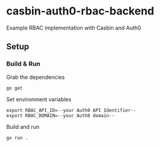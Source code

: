 # casbin-auth0-rbac-backend
Example RBAC implementation with Casbin and Auth0

## Setup

### Build & Run

Grab the dependencies
```
go get
```

Set environment variables
```
export RBAC_API_ID=--your Auth0 API Identifier--
export RBAC_DOMAIN=--your Auth0 domain--
```

Build and run
```
go run .
```
